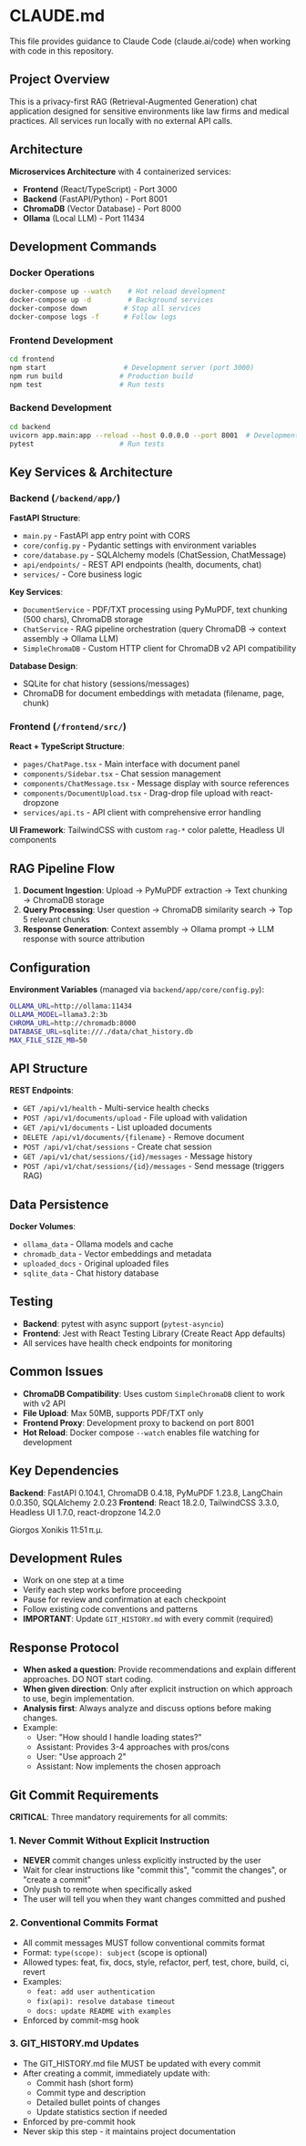 # CLAUDE.md

This file provides guidance to Claude Code (claude.ai/code) when working with code in this repository.

## Project Overview

This is a privacy-first RAG (Retrieval-Augmented Generation) chat application designed for sensitive environments like law firms and medical practices. All services run locally with no external API calls.

## Architecture

**Microservices Architecture** with 4 containerized services:

- **Frontend** (React/TypeScript) - Port 3000
- **Backend** (FastAPI/Python) - Port 8001
- **ChromaDB** (Vector Database) - Port 8000
- **Ollama** (Local LLM) - Port 11434

## Development Commands

### Docker Operations

```bash
docker-compose up --watch    # Hot reload development
docker-compose up -d         # Background services
docker-compose down         # Stop all services
docker-compose logs -f      # Follow logs
```

### Frontend Development

```bash
cd frontend
npm start                   # Development server (port 3000)
npm run build              # Production build
npm test                   # Run tests
```

### Backend Development

```bash
cd backend
uvicorn app.main:app --reload --host 0.0.0.0 --port 8001  # Development server
pytest                     # Run tests
```

## Key Services & Architecture

### Backend (`/backend/app/`)

**FastAPI Structure**:

- `main.py` - FastAPI app entry point with CORS
- `core/config.py` - Pydantic settings with environment variables
- `core/database.py` - SQLAlchemy models (ChatSession, ChatMessage)
- `api/endpoints/` - REST API endpoints (health, documents, chat)
- `services/` - Core business logic

**Key Services**:

- `DocumentService` - PDF/TXT processing using PyMuPDF, text chunking (500 chars), ChromaDB storage
- `ChatService` - RAG pipeline orchestration (query ChromaDB → context assembly → Ollama LLM)
- `SimpleChromaDB` - Custom HTTP client for ChromaDB v2 API compatibility

**Database Design**:

- SQLite for chat history (sessions/messages)
- ChromaDB for document embeddings with metadata (filename, page, chunk)

### Frontend (`/frontend/src/`)

**React + TypeScript Structure**:

- `pages/ChatPage.tsx` - Main interface with document panel
- `components/Sidebar.tsx` - Chat session management
- `components/ChatMessage.tsx` - Message display with source references
- `components/DocumentUpload.tsx` - Drag-drop file upload with react-dropzone
- `services/api.ts` - API client with comprehensive error handling

**UI Framework**: TailwindCSS with custom `rag-*` color palette, Headless UI components

## RAG Pipeline Flow

1. **Document Ingestion**: Upload → PyMuPDF extraction → Text chunking → ChromaDB storage
2. **Query Processing**: User question → ChromaDB similarity search → Top 5 relevant chunks
3. **Response Generation**: Context assembly → Ollama prompt → LLM response with source attribution

## Configuration

**Environment Variables** (managed via `backend/app/core/config.py`):

```bash
OLLAMA_URL=http://ollama:11434
OLLAMA_MODEL=llama3.2:3b
CHROMA_URL=http://chromadb:8000
DATABASE_URL=sqlite:///./data/chat_history.db
MAX_FILE_SIZE_MB=50
```

## API Structure

**REST Endpoints**:

- `GET /api/v1/health` - Multi-service health checks
- `POST /api/v1/documents/upload` - File upload with validation
- `GET /api/v1/documents` - List uploaded documents
- `DELETE /api/v1/documents/{filename}` - Remove document
- `POST /api/v1/chat/sessions` - Create chat session
- `GET /api/v1/chat/sessions/{id}/messages` - Message history
- `POST /api/v1/chat/sessions/{id}/messages` - Send message (triggers RAG)

## Data Persistence

**Docker Volumes**:

- `ollama_data` - Ollama models and cache
- `chromadb_data` - Vector embeddings and metadata
- `uploaded_docs` - Original uploaded files
- `sqlite_data` - Chat history database

## Testing

- **Backend**: pytest with async support (`pytest-asyncio`)
- **Frontend**: Jest with React Testing Library (Create React App defaults)
- All services have health check endpoints for monitoring

## Common Issues

- **ChromaDB Compatibility**: Uses custom `SimpleChromaDB` client to work with v2 API
- **File Upload**: Max 50MB, supports PDF/TXT only
- **Frontend Proxy**: Development proxy to backend on port 8001
- **Hot Reload**: Docker compose `--watch` enables file watching for development

## Key Dependencies

**Backend**: FastAPI 0.104.1, ChromaDB 0.4.18, PyMuPDF 1.23.8, LangChain 0.0.350, SQLAlchemy 2.0.23
**Frontend**: React 18.2.0, TailwindCSS 3.3.0, Headless UI 1.7.0, react-dropzone 14.2.0

Giorgos Xonikis
11:51 π.μ.

## Development Rules

- Work on one step at a time
- Verify each step works before proceeding
- Pause for review and confirmation at each checkpoint
- Follow existing code conventions and patterns
- **IMPORTANT**: Update `GIT_HISTORY.md` with every commit (required)

## Response Protocol

- **When asked a question**: Provide recommendations and explain different approaches. DO NOT start coding.
- **When given direction**: Only after explicit instruction on which approach to use, begin implementation.
- **Analysis first**: Always analyze and discuss options before making changes.
- Example:
  - User: "How should I handle loading states?"
  - Assistant: Provides 3-4 approaches with pros/cons
  - User: "Use approach 2"
  - Assistant: Now implements the chosen approach

## Git Commit Requirements

**CRITICAL**: Three mandatory requirements for all commits:

### 1. Never Commit Without Explicit Instruction

- **NEVER** commit changes unless explicitly instructed by the user
- Wait for clear instructions like "commit this", "commit the changes", or "create a commit"
- Only push to remote when specifically asked
- The user will tell you when they want changes committed and pushed

### 2. Conventional Commits Format

- All commit messages MUST follow conventional commits format
- Format: `type(scope): subject` (scope is optional)
- Allowed types: feat, fix, docs, style, refactor, perf, test, chore, build, ci, revert
- Examples:
  - `feat: add user authentication`
  - `fix(api): resolve database timeout`
  - `docs: update README with examples`
- Enforced by commit-msg hook

### 3. GIT_HISTORY.md Updates

- The GIT_HISTORY.md file MUST be updated with every commit
- After creating a commit, immediately update with:
  - Commit hash (short form)
  - Commit type and description
  - Detailed bullet points of changes
  - Update statistics section if needed
- Enforced by pre-commit hook
- Never skip this step - it maintains project documentation
